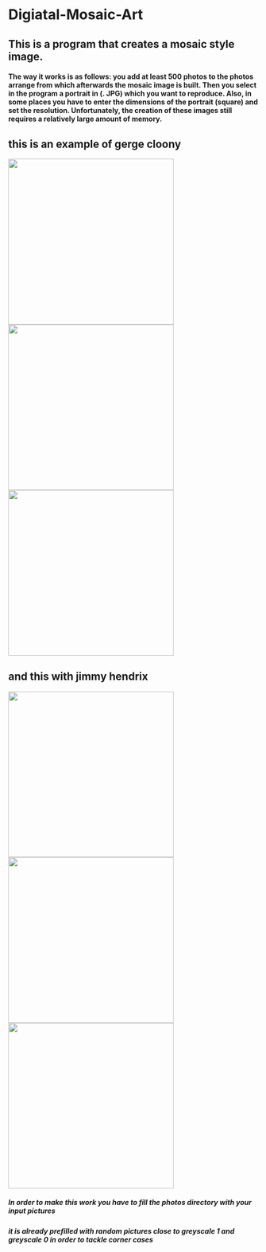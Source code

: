 # Digiatal-Mosaic-Art
## This is a program that creates a mosaic style image.
#### The way it works is as follows: you add at least 500 photos to the photos arrange from which afterwards the mosaic image is built. Then you select in the program a portrait in (. JPG) which you want to reproduce. Also, in some places you have to enter the dimensions of the portrait (square) and set the resolution. Unfortunately, the creation of these images still requires a relatively large amount of memory.

## this is an example of gerge cloony

<img src="https://user-images.githubusercontent.com/104135647/197241115-f8949b8e-85f8-4ecd-be71-0c88901e7498.jpg" width="333" height="333"> <img src="https://user-images.githubusercontent.com/104135647/197238416-1e8d25d1-a523-4ea0-bdd1-ea6c7da88edb.jpeg" width="333" height="333"> <img src="https://user-images.githubusercontent.com/104135647/197238446-e39f18f3-e94f-48e0-970e-77b6d43ab799.jpeg" width="333" height="333">



## and this with jimmy hendrix

<img src="https://user-images.githubusercontent.com/104135647/197241190-52a0d1a5-ab75-417b-88fd-1a54eb26c925.jpg" width="333" height="333"> <img src="https://user-images.githubusercontent.com/104135647/197240473-13583bc5-dda3-44d1-ab01-6f986737b229.jpeg" width="333" height="333"> <img src="https://user-images.githubusercontent.com/104135647/197240777-c0a198ea-5549-4456-9f9e-2aa47603fa1a.jpeg" width="333" height="333">

##### In order to make this work you have to fill the photos directory with your input pictures
##### it is already prefilled with random pictures close to greyscale 1 and greyscale 0 in order to tackle corner cases
